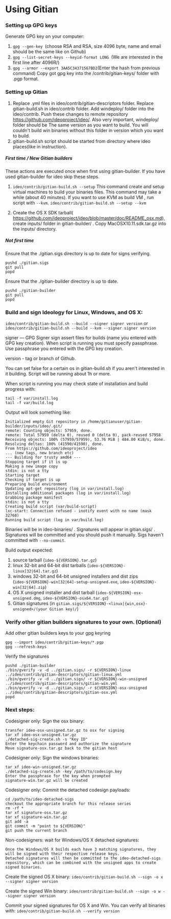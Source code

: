 Using Gitian
====================
### Setting up GPG keys
Generate GPG key on your computer:
1. ```gpg --gen-key ```(choose RSA and RSA, size 4096 byte, name and email should be the same like on Github)
2. ```gpg --list-secret-keys --keyid-format LONG ```(We are interested in the first line after 4096R/)
3. ```gpg --armor --export 3AA5C34371567BD2```(Enter the hash from previous command)
Copy got gpg key into the /contrib/gitian-keys/ folder with .pgp format.
### Setting up Gitian
1. Replace .yml files in ideo/contrib/gitian-descriptors folder. Replace gitian-build.sh in ideo/contrib folder. Add windeploy/ folder into the ideo/contrib. Push these changes to remote repository https://github.com/ideoproject/ideo/. Also very important, windeploy/ folder should be The same version as you want to build. You will couldn't build win binaries without this folder in version which you want to build.
2. gitian-build.sh script should be started from directory where ideo places(like in instruction).
##### First time / New Gitian builders
These actions are executed once when first using gitian-builder. If you have used gitian-builder for ideo skip these steps.
1. ```ideo/contrib/gitian-build.sh --setup``` This command create and setup virtual machines to build your binaries files. This command may take a while (about 40 minutes). If you want to use KVM as build VM , run script with ```--kvm```.
    ```ideo/contrib/gitian-build.sh --setup --kvm```

2. Create the OS X SDK tarball( https://github.com/ideoproject/ideo/blob/master/doc/README_osx.md), create inputs/ folder in gitian-builder/ . Copy MacOSX10.11.sdk.tar.gz into the inputs/ directory.
##### Not first time
Ensure that the ./gitian.sigs directory is up to date for signs verifying.

    pushd ./gitian.sigs
    git pull
    popd

Ensure that the ./gitian-builder directory is up to date.

    pushd ./gitian-builder
    git pull
    popd

### Build and sign Ideology for Linux, Windows, and OS X:

  ```ideo/contrib/gitian-build.sh --build --signer signer version``` or 
  ```ideo/contrib/gitian-build.sh --build --kvm --signer signer version```

signer — GPG Signer sign assert files for builds (name you entered with GPG key creation). When script is running you must specify passphrase. Use passphrase you entered with the GPG key creation. 

version - tag or branch of Github.

You can set false for a certain os in gitian-build.sh if you aren't interested in it building.
Script will be running about 1h or more.

When script is running you may check state of installation and build progress with:

    tail -f var/install.log
    tail -f var/build.log
    
Output will look something like:
    
    Initialized empty Git repository in /home/gitianuser/gitian-builder/inputs/ideo/.git/
    remote: Counting objects: 57959, done.
    remote: Total 57959 (delta 0), reused 0 (delta 0), pack-reused 57958
    Receiving objects: 100% (57959/57959), 53.76 MiB | 484.00 KiB/s, done.
    Resolving deltas: 100% (41590/41590), done.
    From https://github.com/ideoproject/ideo
    ... (new tags, new branch etc)
    --- Building for trusty amd64 ---
    Stopping target if it is up
    Making a new image copy
    stdin: is not a tty
    Starting target
    Checking if target is up
    Preparing build environment
    Updating apt-get repository (log in var/install.log)
    Installing additional packages (log in var/install.log)
    Grabbing package manifest
    stdin: is not a tty
    Creating build script (var/build-script)
    lxc-start: Connection refused - inotify event with no name (mask 32768)
    Running build script (log in var/build.log)


Binaries will be in ideo-binaries/ . Signatures will appear in gitian.sigs/ . Signatures will be committed and you should push it manually. Sigs haven't committed with ```--no-commit```.

Build output expected:

  1. source tarball (`ideo-${VERSION}.tar.gz`)
  2. linux 32-bit and 64-bit dist tarballs (`ideo-${VERSION}-linux[32|64].tar.gz`)
  3. windows 32-bit and 64-bit unsigned installers and dist zips (`ideo-${VERSION}-win[32|64]-setup-unsigned.exe`, `ideo-${VERSION}-win[32|64].zip`)
  4. OS X unsigned installer and dist tarball (`ideo-${VERSION}-osx-unsigned.dmg`, `ideo-${VERSION}-osx64.tar.gz`)
  5. Gitian signatures (in `gitian.sigs/${VERSION}-<linux|{win,osx}-unsigned>/(your Gitian key)/`)

### Verify other gitian builders signatures to your own. (Optional)

Add other gitian builders keys to your gpg keyring

    gpg --import ideo/contrib/gitian-keys/*.pgp
    gpg --refresh-keys

Verify the signatures

    pushd ./gitian-builder
    ./bin/gverify -v -d ../gitian.sigs/ -r ${VERSION}-linux ../ideo/contrib/gitian-descriptors/gitian-linux.yml
    ./bin/gverify -v -d ../gitian.sigs/ -r ${VERSION}-win-unsigned ../ideo/contrib/gitian-descriptors/gitian-win.yml
    ./bin/gverify -v -d ../gitian.sigs/ -r ${VERSION}-osx-unsigned ../ideo/contrib/gitian-descriptors/gitian-osx.yml
    popd

### Next steps:

Codesigner only: Sign the osx binary:

    transfer ideo-osx-unsigned.tar.gz to osx for signing
    tar xf ideo-osx-unsigned.tar.gz
    ./detached-sig-create.sh -s "Key ID"
    Enter the keychain password and authorize the signature
    Move signature-osx.tar.gz back to the gitian host

Codesigner only: Sign the windows binaries:

    tar xf ideo-win-unsigned.tar.gz
    ./detached-sig-create.sh -key /path/to/codesign.key
    Enter the passphrase for the key when prompted
    signature-win.tar.gz will be created

Codesigner only: Commit the detached codesign payloads:

    cd /path/to/ideo-detached-sigs
    checkout the appropriate branch for this release series
    rm -rf *
    tar xf signature-osx.tar.gz
    tar xf signature-win.tar.gz
    git add -a
    git commit -m "point to ${VERSION}"
    git push the current branch

Non-codesigners: wait for Windows/OS X detached signatures:

    Once the Windows/OS X builds each have 3 matching signatures, they will be signed with their respective release keys.
    Detached signatures will then be committed to the ideo-detached-sigs repository, which can be combined with the unsigned apps to create signed binaries.

Create the signed OS X binary:
```ideo/contrib/gitian-build.sh --sign -o x --signer signer version```

Create the signed Win binary:
```ideo/contrib/gitian-build.sh --sign -o w --signer signer version```

Commit your signed signatures for OS X and Win.
You can verify all binaries with:
```ideo/contrib/gitian-build.sh --verify version```